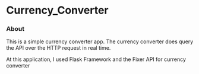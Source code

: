 # Currency_Converter

### About
This is a simple currency converter app. The currency converter does query the API over the HTTP request in real time.

At this application, I used Flask Framework and the Fixer API for currency converter
